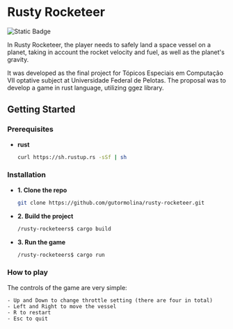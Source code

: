 # Rusty Rocketeer
![Static Badge](https://img.shields.io/badge/ggez-0.9.3-orange)

In Rusty Rocketeer, the player needs to safely land a space vessel on a planet, taking in account the rocket velocity and fuel, as well as the planet's gravity.

It was developed as the final project for Tópicos Especiais em Computação VII optative subject at Universidade Federal de Pelotas. The proposal was to develop a game in rust language, utilizing ggez library.

## Getting Started

### Prerequisites

* **rust**

  ```sh
  curl https://sh.rustup.rs -sSf | sh
  ```
### Installation

* **1. Clone the repo**

  ```sh
  git clone https://github.com/gutormolina/rusty-rocketeer.git
  ```

* **2. Build the project**

  ```sh
  /rusty-rocketeers$ cargo build
  ```

* **3. Run the game**

  ```sh
  /rusty-rocketeers$ cargo run
  ```

### How to play

The controls of the game are very simple:
```
- Up and Down to change throttle setting (there are four in total)
- Left and Right to move the vessel
- R to restart
- Esc to quit
```
